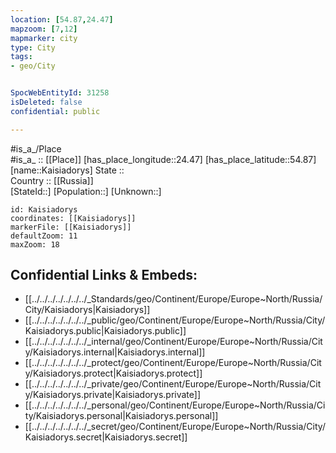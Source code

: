 ```yaml
---
location: [54.87,24.47] 
mapzoom: [7,12] 
mapmarker: city 
type: City
tags:
- geo/City


SpocWebEntityId: 31258
isDeleted: false
confidential: public

---
```

#is_a_/Place  
#is_a_ :: [[Place]] 
[has_place_longitude::24.47] 
[has_place_latitude::54.87] 
[name::Kaisiadorys] 
State ::  
Country :: [[Russia]]  
[StateId::] 
[Population::] 
[Unknown::] 


```leaflet
id: Kaisiadorys
coordinates: [[Kaisiadorys]] 
markerFile: [[Kaisiadorys]] 
defaultZoom: 11 
maxZoom: 18
```


## Confidential Links & Embeds: 
- [[../../../../../../../_Standards/geo/Continent/Europe/Europe~North/Russia/City/Kaisiadorys|Kaisiadorys]] 
- [[../../../../../../../_public/geo/Continent/Europe/Europe~North/Russia/City/Kaisiadorys.public|Kaisiadorys.public]] 
- [[../../../../../../../_internal/geo/Continent/Europe/Europe~North/Russia/City/Kaisiadorys.internal|Kaisiadorys.internal]] 
- [[../../../../../../../_protect/geo/Continent/Europe/Europe~North/Russia/City/Kaisiadorys.protect|Kaisiadorys.protect]] 
- [[../../../../../../../_private/geo/Continent/Europe/Europe~North/Russia/City/Kaisiadorys.private|Kaisiadorys.private]] 
- [[../../../../../../../_personal/geo/Continent/Europe/Europe~North/Russia/City/Kaisiadorys.personal|Kaisiadorys.personal]] 
- [[../../../../../../../_secret/geo/Continent/Europe/Europe~North/Russia/City/Kaisiadorys.secret|Kaisiadorys.secret]] 
